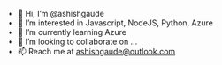 - 👋 Hi, I’m @ashishgaude
- 👀 I’m interested in Javascript, NodeJS, Python, Azure
- 🌱 I’m currently learning Azure
- 💞️ I’m looking to collaborate on ...
- 📫 Reach me at ashishgaude@outlook.com

<!---
ashishgaude/ashishgaude is a ✨ special ✨ repository because its `README.md` (this file) appears on your GitHub profile.
You can click the Preview link to take a look at your changes.
--->
